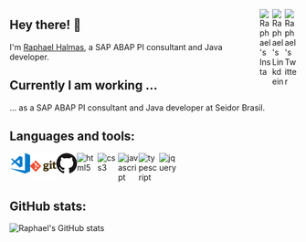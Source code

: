 <a href="https://twitter.com/raphaelhalmas" target="_blank" rel="nofollow"><img align="right" alt="Raphael's Twitter" width="22px" src="https://cdn.jsdelivr.net/npm/simple-icons@v3/icons/twitter.svg" /></a><a href="https://www.linkedin.com/in/raphaelhalmas" target="_blank" rel="nofollow"><img align="right" alt="Raphael's Linkdein" width="22px" src="https://cdn.jsdelivr.net/npm/simple-icons@v3/icons/linkedin.svg" /></a><a href="https://www.instagram.com/raphaelhalmas" target="_blank" rel="nofollow"><img align="right" alt="Raphael's Insta" width="22px" src="https://cdn.jsdelivr.net/npm/simple-icons@v3/icons/instagram.svg" /></a>

## Hey there! 👋

I'm [Raphael Halmas](https://raphaelhalmas.github.io/raphaelhalmas/), a SAP ABAP PI consultant and Java developer.

## Currently I am working ...

... as a SAP ABAP PI consultant and Java developer at Seidor Brasil.

## Languages and tools:

<img align="left" alt="Visual Studio Code" width="36px" src="https://raw.githubusercontent.com/github/explore/80688e429a7d4ef2fca1e82350fe8e3517d3494d/topics/visual-studio-code/visual-studio-code.png" />
<img align="left" alt="Git" width="46px" src="https://raw.githubusercontent.com/github/explore/80688e429a7d4ef2fca1e82350fe8e3517d3494d/topics/git/git.png" />
<img align="left" alt="GitHub" width="36px" src="https://raw.githubusercontent.com/github/explore/78df643247d429f6cc873026c0622819ad797942/topics/github/github.png" />
<img align="left" alt="html5" width="36px" src="https://devicons.github.io/devicon/devicon.git/icons/html5/html5-original-wordmark.svg" alt="html5" />
<img align="left" alt="css3" width="36px" src="https://devicons.github.io/devicon/devicon.git/icons/css3/css3-original-wordmark.svg" />
<img align="left" alt="javascript" width="36px" src="https://devicons.github.io/devicon/devicon.git/icons/javascript/javascript-original.svg" />
<img align="left" alt="typescript" width="36px" src="https://devicons.github.io/devicon/devicon.git/icons/typescript/typescript-original.svg" />
<img align="left" alt="jquery" width="36px" src="https://devicons.github.io/devicon/devicon.git/icons/jquery/jquery-original.svg" />

<br />
<br />
<br />

## GitHub stats:

![Raphael's GitHub stats](https://github-readme-stats.vercel.app/api?username=raphaelhalmas&show_icons=true&theme=react)

